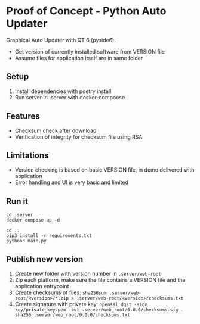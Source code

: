Proof of Concept - Python Auto Updater
===

Graphical Auto Updater with QT 6 (pyside6).

- Get version of currently installed software from VERSION file
- Assume files for application itself are in same folder

## Setup

1. Install dependencies with poetry install
2. Run server in .server with docker-compoose

## Features

- Checksum check after download
- Verification of integrity for checksum file using RSA

## Limitations

- Version checking is based on basic VERSION file, in demo delivered with application
- Error handling and UI is very basic and limited

## Run it

```shell
cd .server
docker compose up -d

cd ..
pip3 install -r requirements.txt
python3 main.py
```

## Publish new version

1. Create new folder with version number in `.server/web-root`
2. Zip each platform, make sure the file contains a VERSION file and the application entrypoint
3. Create checksums of files: `sha256sum .server/web-root/<version>/*.zip > .server/web-root/<version>/checksums.txt`
4. Create signature with private
   key: `openssl dgst -sign key/private_key.pem -out .server/web_root/0.0.0/checksums.sig -sha256 .server/web_root/0.0.0/checksums.txt`
